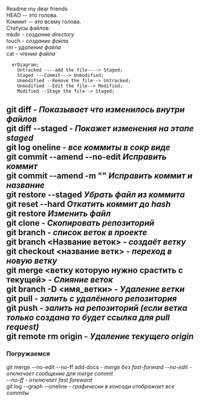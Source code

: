 Readme my dear friends  
HEAD -- это голова.  
Коммит -- это всему голова.  
Статусы файлов:  
mkdir - *создание directory*  
touch - *создание файла*  
rm - *удаление файла*  
cat - *чтение файла*  
```mermaid
  erDiagram;
    Untracked ----add the file----> Staged;
    Staged ---Commit---> Unmodified;
    Unmodified --Remove the file--> Untracked;
    Unmodified --Edit the file--> Modified;
    Modified --Stage the file--> Staged;
```
git diff - *Показывает что изменилось внутри файлов*  
git diff --staged - *Покажет изменения на этапе staged*  
git log oneline - *все коммиты в сокр виде*  
git commit --amend --no-edit *Исправить коммит*  
git commit --amend -m "" *Исправить коммит и название*  
git restore --staged <file> *Убрать файл из коммита*  
git reset --hard <commit hash> *Откатить коммит до hash*  
git restore <file> *Изменить файл*  
git clone <SSH> - *Скопировать репозиторий*  
git branch - *список веток в проекте*  
git branch <Название веток> - *создаёт ветку*  
git checkout <название ветк> - *переход в новую ветку*  
git merge <ветку которую нужно срастить с текущей> - *Слияние веток*  
git branch -D <имя_ветки> - *Удаление ветки*  
git pull - *залить с удалённого репозитория*  
git push - *залить на репозиторий (если ветка только создана то будет ссылка для pull request)*  
git remote rm origin - *Удаление текущего origin*  
---  
### Погружаемся  
git merge --no-edit --no-ff add-docs - *merge без fast-forward*
*--no-edit - отключает сообщение для merge commit*  
*--no-ff - отключает fast foreward*  
git log --graph --oneline - *графически в консоди отображает все commitы*  

